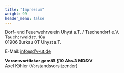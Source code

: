 ```yaml
---
title: "Impressum"
weight: 99
header_menu: false
---
```


Dorf- und Feuerwehrverein Uhyst a.T. / Taschendorf e.V.  
Taucherwaldstr. 18a  
01906 Burkau OT Uhyst a.T.

E-Mail: info@dfv-ut.de

**Verantwortlicher gemäß §10 Abs.3 MDStV**  
Axel Köhler (Vorstandsvorsitzender)
